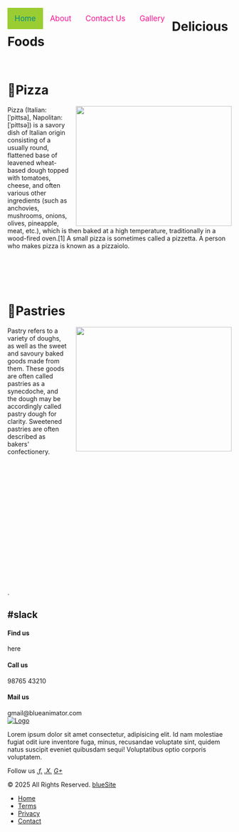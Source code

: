 <!DOCTYPE html>
<html lang="en">
<head>
    <meta charset="UTF-8">
    <meta name="viewport" content="width=device-width, initial-scale=1.0">
    <title>Document</title>
    <link rel="stylesheet" href="style.css">
    <style>
    html {
    width: 100%;
    height: 100%;
}

body {
    background-color: #935959;
    font-family: "Kalnia Glaze", serif;
    font-optical-sizing: auto;
    font-weight: 400;
    font-style: normal;
    font-variation-settings: 100;
    margin-left: 10;
    color: #fff;
}

h1{
    text-decoration: underline;
}

.footer {
    position: fixed;
    bottom: 10px;
    right: 0px;
    width: 100%;
    background-color: #99b7c7;
    color: #0e0707;
    text-align: center;
    margin-left: 10pc;
}

p {
    font-family: "Kalnia Glaze", serif;
    font-optical-sizing: auto;
    font-weight: 400;
    font-style: normal;
    font-variation-settings: 100;
}

.footer-section {
    background: #151414;
    position: relative;
    color: #fff;
}

.footer-cta {
    border-bottom: 1px solid #373636;
}

.single-cta i {
    color: #ff5e14;
    font-size: 30px;
    float: left;
    margin-top: 8px;
}

.cta-text {
    padding-left: 15px;
    display: inline-block;
}

.cta-text h4 {
    color: #fff;
    font-size: 20px;
    font-weight: 600;
    margin-bottom: 2px;
}

.cta-text span {
    color: #757575;
    font-size: 15px;
}

.footer-content {
    position: relative;
    z-index: 2;
}

.footer-patern img {
    position: absolute;
    top: 0;
    left: 0;
    height: 330px;
    background-size: cover;
    background-position: 100% 100%;
}

.footer-logo {
    margin-bottom: 30px;
}

.footer-logo img {
    max-width: 200px;
}

.footer-text p {
    margin-bottom: 14px;
    font-size: 14px;
    color: #7e7e7e;
    line-height: 28px;
}

.footer-social-icon span {
    color: #fff;
    display: block;
    font-size: 20px;
    font-weight: 700;
    font-family: 'Poppins', sans-serif;
    margin-bottom: 20px;
}

.footer-social-icon a {
    color: #fff;
    font-size: 16px;
    margin-right: 15px;
}

.footer-social-icon i {
    height: 40px;
    width: 40px;
    text-align: center;
    line-height: 38px;
    border-radius: 50%;
    font-family: 'Poppins', sans-serif;
}

.facebook-bg {
    background: #3B5998;
}

.twitter-bg {
    background: #55ACEE;
}

.google-bg {
    background: #DD4B39;
}

.footer-width-heading h3 {
    color: #fff;
    font-size: 20px;
    font-weight: 600;
    margin-bottom: 40px;
    position: relative;
}

.footer-width-heading h3:hover {
    content: '';
    position: absolute;
    left: 0;
    bottom: -15px;
    height: 2px;
    width: 50px;
    background: #ff5e14;
}

.footer-widget ul li {
    display: inline-block;
    width: 50%;
    margin-bottom: 12px;
}

.footer-widget ul li a:hover {
    color: #ff5e14;
}

.footer-widget ul li a {
    color: #878787;
    text-transform: capitalize;
}

.subscribe-form {
    position: relative;
    overflow: hidden;
}

.subscribe-form input {
    width: 100%;
    padding: 14px 28px;
    background: #2E2E2E;
    border: 1px solid #2E2E2E;
    color: #fff;
}

.subscribe-form button {
    position: absolute;
    right: 0;
    background: #ff5e14;
    padding: 13px 20px;
    border: 1px solid #ff5e14;
    top: 0;
}

.subscribe-form button i {
    color: #fff;
    font-size: 22px;
    transform: rotate(-6deg);
}

.copyright-area {
    background: #202020;
    padding: 25px 0;
}

.copyright-text p {
    margin: 0;
    font-size: 14px;
    color: #878787;
}

.copyright-text p a {
    color: #ff5e14;
}

.footer-menu li {
    display: inline-block;
    margin-left: 20px;
}

.footer-menu li:hover a {
    color: #ff5e14;
}

.footer-menu li a {
    font-size: 14px;
    color: #878787;
}

.topnav{
    overflow: hidden;
    background-color: #0a0909;
    font: 1em sans-serif;
  }
  .topnav a{
    float: left;
    color: deeppink;
    text-align: center;
    padding: 14px 16px;
    text-decoration: none;
    font-size: 17px;
  }
  .topnav a:hover{
    background-color: rgb(95, 123, 17);
    color: deepskyblue;
  }
  .topnav a.active{
    background-color: yellowgreen;
    color: darkcyan;
  }
</style>
</head>
<body>
    <div class="topnav">
        <a class="active" href="index.html">Home</a>
        <a href="about.html">About</a>
        <a href="contactme.html">Contact Us</a>   
        <a href="gallery.html">Gallery</a>
      </div>
      <h1>Delicious Foods</h1>
      <br>
      <h1>💠Pizza</h1>
    <p>
        <img src="Screenshot 2025-01-31 185348.png" style="width:350px;height:270px;float: right; margin-left:15px;">  
 
Pizza (Italian: [ˈpittsa], Napolitan: [ˈpittsə]) is a savory dish of Italian origin consisting of a usually round, flattened base of leavened wheat-based dough topped with tomatoes, cheese, and often various other ingredients (such as anchovies, mushrooms, onions, olives, pineapple, meat, etc.), which is then baked at a high temperature, traditionally in a wood-fired oven.[1] A small pizza is sometimes called a pizzetta. A person who makes pizza is known as a pizzaiolo.
    </p>
    <br><br> <br><br>
    <h1>💠Pastries</h1>
   <p style="margin-bottom: 300px;">
    <img src="Screenshot 2025-01-31 185621.png" style="width:350px; height:280px; float:right; margin-left:20px;">
    Pastry refers to a variety of doughs, as well as the sweet and savoury baked goods made from them. These goods are often called pastries as a synecdoche, and the dough may be accordingly called pastry dough for clarity. Sweetened pastries are often described as bakers' confectionery.
   </p>
   .
    <footer class="footer-section">
        <h2>#slack</h2>
        <div class="footer-cta">
            <div class="single-cta">
                <i class="fas fa-map-marker-alt"></i>
                <div class="cta-text">
                    <h4>Find us</h4>
                    <span>here </span>
                </div>
            </div>
            <div class="single-cta">
                <i class="fas fa-phone"></i>
                <div class="cta-text">
                    <h4>Call us</h4>
                    <span>98765 43210</span>
                </div>
            </div>
            <div class="single-cta">
                <i class="far fa-envelope"></i>
                <div class="cta-text">
                    <h4>Mail us</h4>
                    <span>gmail@blueanimator.com</span>
                </div>
            </div>
        </div>
        <div class="footer-content">
            <div class="footer-logo">
                <a href="#"><img src="https://images.unsplash.com/photo-1496200186974-4293800e2c20?q=80&w=1932&auto=format&fit=crop&ixlib=rb-4.0.3&ixid=M3wxMjA3fDB8MHxwaG90by1wYWdlfHx8fGVufDB8fHx8fA%3D%3D" alt="Logo"></a>
            </div>
            <div class="footer-text">
                <p>Lorem ipsum dolor sit amet consectetur, adipisicing elit. Id nam molestiae fugiat odit iure inventore fuga, minus, recusandae voluptate sint, quidem natus suscipit eveniet quibusdam sequi! Voluptatibus optio corporis voluptatem.</p>
            </div>
            <div class="footer-social-icon">
                <span>Follow us</span>
                <a href="#"><i class="fab fa-facebook-f facebook-bg">.f.</i></a>
                <a href="#"><i class="fab fa-twitter twitter-bg">.X.</i></a>
                <a href="#"><i class="fab fa-google-plus-g google-bg">G+</i></a>
            </div>
        </div>
    </footer>
    <div class="copyright-area">
        <p>&copy; 2025 All Rights Reserved. <a href="#">blueSite</a></p>
        <ul class="footer-menu">
            <li><a href="#">Home</a></li>
            <li><a href="#">Terms</a></li>
            <li><a href="#">Privacy</a></li>
            <li><a href="#">Contact</a></li>
        </ul>
    </div>
</body>
</html>
